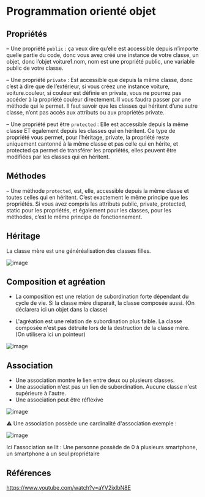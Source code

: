 # Programmation orienté objet

## Propriétés

– Une propriété `public` :
ça veux dire qu’elle est accessible depuis n’importe quelle partie du code, 
donc vous avez créé une instance de votre classe, un objet, donc l’objet voiture1.nom, 
nom est une propriété public, une variable public de votre classe.

– Une propriété `private` : 
Est accessible que depuis la même classe, 
donc c’est à dire que de l’extérieur, 
si vous créez une instance voiture, voiture.couleur, 
si couleur est définie en private, vous ne pourrez pas accéder à la propriété couleur directement. 
Il vous faudra passer par une méthode qui le permet. Il faut savoir que les classes qui héritent d’une autre classe, n’ont pas accès aux attributs ou aux propriétés private.

– Une propriété peut être `protected` :
Elle est accessible depuis la même classe ET également depuis les classes qui en héritent. 
Ce type de propriété vous permet, pour l’héritage, private, la propriété reste uniquement cantonné à la même classe et pas celle qui en hérite, 
et protected ça permet de transférer les propriétés, elles peuvent être modifiées par les classes qui en héritent.

## Méthodes

– Une méthode `protected`, est, elle, accessible depuis la même classe et toutes celles qui en héritent. 
C’est exactement le même principe que les propriétés. 
Si vous avez compris les attributs public, private, protected, static pour les propriétés, et également pour les classes, pour les méthodes, c’est le même principe de fonctionnement.

## Héritage

La classe mère est une généréalisation des classes filles.

![image](https://github.com/user-attachments/assets/301e5346-e3b4-4fdc-a3ac-94a66157f527)

## Composition et agréation

- La composition est une relation de subordination forte dépendant du cycle de vie. Si la classe mère disparait, la classe composée aussi.
(On déclarera ici un objet dans la classe)

- L'agréation est une relation de subordination plus faible. La classe composée n'est pas détruite lors de la destruction de la classe mère.
(On utilisera ici un pointeur)

![image](https://github.com/user-attachments/assets/3c708a17-db8f-4416-8b78-36bbc44329cc)

## Association

- Une association montre le lien entre deux ou plusieurs classes.
- Une association n'est pas un lien de subordination. Aucune classe n'est supérieure à l'autre.
- Une association peut être réflexive

![image](https://github.com/user-attachments/assets/392acd33-09e1-45ad-88a1-f6b6a6e33c9e)

:warning: Une association possède une cardinalité d'association exemple : 

![image](https://github.com/user-attachments/assets/b108579a-9d01-4f2f-b9f8-bbafad4a3f02)

Ici l'association se lit : Une personne possède de 0 à plusieurs smartphone, un smartphone a un seul propriétaire

## Références

https://www.youtube.com/watch?v=aYV2ixlbN8E
